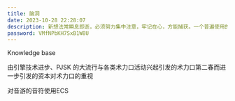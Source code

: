 ```yaml
---
title: 脑洞
date: 2023-10-28 22:28:07
description: 新想法常瞬息即逝，必须努力集中注意，牢记在心，方能捕获。一个普遍使用的好方法是养成随身携带纸笔的习惯，记下闪过脑际的有独到之见的念头。</br>——贝弗里奇
password: VMfNPbKH7SxB1W8U
---
```


Knowledge base

由引擎技术进步、PJSK 的大流行与各类术力口活动兴起引发的术力口第二春而进一步引发的资本对术力口的重视

对音游的音符使用ECS